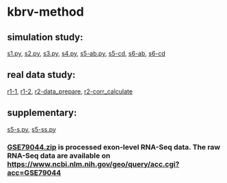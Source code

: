 # kbrv-method

## simulation study: 
[s1.py](https://github.com/sweetBugs/kbrv-method/blob/master/s1.py), [s2.py](https://github.com/sweetBugs/kbrv-method/blob/master/s2.py), [s3.py](https://github.com/sweetBugs/kbrv-method/blob/master/s3.py), [s4.py](https://github.com/sweetBugs/kbrv-method/blob/master/s4.py), [s5-ab.py](https://github.com/sweetBugs/kbrv-method/blob/master/s5-ab.py), [s5-cd](https://github.com/sweetBugs/kbrv-method/blob/master/s5-cd.py), [s6-ab](https://github.com/sweetBugs/kbrv-method/blob/master/s6-ab.py), [s6-cd](https://github.com/sweetBugs/kbrv-method/blob/master/s6-cd.py)

## real data study: 
[r1-1](https://github.com/sweetBugs/kbrv-method/blob/master/r1-1.py), [r1-2](https://github.com/sweetBugs/kbrv-method/blob/master/r1-2.py), [r2-data_prepare](https://github.com/sweetBugs/kbrv-method/blob/master/r2-data_prepare.py), [r2-corr_calculate](https://github.com/sweetBugs/kbrv-method/blob/master/r2-corr_calculate.py) 

## supplementary:
[s5-s.py](https://github.com/sweetBugs/kbrv-method/blob/master/s5-s.py), [s5-ss.py](https://github.com/sweetBugs/kbrv-method/blob/master/s5-ss.py)

### [GSE79044.zip](https://github.com/sweetBugs/kbrv-method/blob/master/GSE79044.zip) is processed exon-level RNA-Seq data. The raw RNA-Seq data are available on https://www.ncbi.nlm.nih.gov/geo/query/acc.cgi?acc=GSE79044
